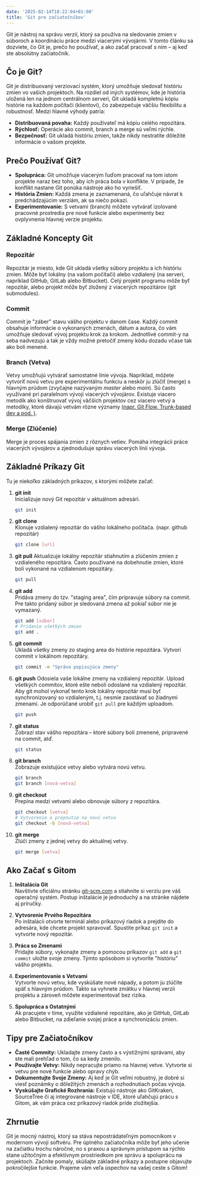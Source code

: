 ```yaml
---
date: '2025-02-14T18:22:04+01:00'
title: 'Git pre začiatočníkov'
---
```


Git je nástroj na správu verzií, ktorý sa používa na sledovanie zmien v súboroch a koordináciu práce medzi viacerými
vývojármi. V tomto článku sa dozviete, čo Git je, prečo ho používať, a ako začať pracovať s ním – aj keď ste absolútny
začiatočník.

## Čo je Git?

Git je distribuovaný verziovací systém, ktorý umožňuje sledovať históriu zmien vo vašich projektoch. Na rozdiel od iných
systémov, kde je história uložená len na jednom centrálnom serveri, Git ukladá kompletnú kópiu histórie na každom
počítači (klientovi), čo zabezpečuje väčšiu flexibilitu a robustnosť. Medzi hlavné výhody patria:

- **Distribuovaná povaha:** Každý používateľ má kópiu celého repozitára.
- **Rýchlosť:** Operácie ako commit, branch a merge sú veľmi rýchle.
- **Bezpečnosť:** Git ukladá históriu zmien, takže nikdy nestratíte dôležité informácie o vašom projekte.

## Prečo Používať Git?

- **Spolupráca:** Git umožňuje viacerým ľuďom pracovať na tom istom projekte naraz bez toho, aby ich práca bola v
  konflikte. V prípade, že konflikt nastane Git ponúka nástroje ako ho vyriešiť.
- **História Zmien:** Každá zmena je zaznamenaná, čo uľahčuje návrat k predchádzajúcim verziám, ak sa niečo pokazí.
- **Experimentovanie:** S vetvami (branch) môžete vytvárať izolované pracovné prostredia pre nové funkcie alebo
  experimenty bez ovplyvnenia hlavnej verzie projektu.

## Základné Koncepty Git

### Repozitár

Repozitár je miesto, kde Git ukladá všetky súbory projektu a ich históriu zmien. Môže byť lokálny (na vašom počítači)
alebo vzdialený (na serveri, napríklad GitHub, GitLab alebo Bitbucket). Celý projekt programu môže byť repozitár, alebo
projekt môže byť zložený z viacerých repozitárov (git submodules).

### Commit

Commit je "záber" stavu vášho projektu v danom čase. Každý commit obsahuje informácie o vykonaných zmenách, dátum a
autora, čo vám umožňuje sledovať vývoj projektu krok za krokom. Jednotlivé commit-y na seba nadvezujú a tak je vždy
možné pretočiť zmeny kódu dozadu včase tak ako boli menené.

### Branch (Vetva)

Vetvy umožňujú vytvárať samostatné línie vývoja. Napríklad, môžete vytvoriť novú vetvu pre experimentálnu funkciu a
neskôr ju zlúčiť (merge) s hlavným prúdom (zvyčajne nazývaným *master* alebo *main*). Sú často využívané pri paralelnom
vývoji viacerých vývojárov. Existuje viacero metodík ako konštruovať vývoj väčších projektov cez viacero vetvý a
metodiky, ktoré dávajú vetvám rôzne
významy [(napr. Git Flow, Trunk-based dev a pod. )](https://medium.com/novai-devops-101/top-4-branching-strategies-and-their-comparison-a-guide-with-recommendations-21071e1c472a).

### Merge (Zlúčenie)

Merge je proces spájania zmien z rôznych vetiev. Pomáha integrácii práce viacerých vývojárov a zjednodušuje správu
viacerých línií vývoja.

## Základné Príkazy Git

Tu je niekoľko základných príkazov, s ktorými môžete začať:

1. **git init**  
   Inicializuje nový Git repozitár v aktuálnom adresári.
   ```bash
   git init
   ```

2. **git clone**  
   Klonuje vzdialený repozitár do vášho lokálneho počítača. (napr. github repozitár)
   ```bash
   git clone [url]
   ```

3. **git pull**
   Aktualizuje lokálny repozitár stiahnutím a zlúčením zmien z vzdialeného repozitára. Často používané na dobehnutie
   zmien, ktoré boli vykonané na vzdialenom repozitáry.
   ```bash
   git pull
   ```

4. **git add**  
   Pridáva zmeny do tzv. "staging area", čím pripravuje súbory na commit. Pre takto pridaný súbor je sledovaná zmena až
   pokiaľ súbor nie je vymazaný.
   ```bash
   git add [súbor]
   # Pridanie všetkých zmien
   git add .
   ```

5. **git commit**  
   Ukladá všetky zmeny zo staging area do histórie repozitára. Vytvorí commit v lokálnom repozitáry.
   ```bash
   git commit -m "Správa popisujúca zmeny"
   ```

6. **git push**
   Odosiela vaše lokálne zmeny na vzdialený repozitár. Upload všetkých commitov, ktoré ešte neboli odoslané na vzdialený
   repozitár. Aby git mohol vykonať tento krok lokálny repozitár musí byť synchronizovaný so vzdialeným, t.j. nesmie
   zaostávať so žiadnymi zmenami. Je odporúčané urobiť `git pull` pre každým uploadom.
   ```bash
   git push
   ```

7. **git status**  
   Zobrazí stav vášho repozitára – ktoré súbory boli zmenené, pripravené na commit, atď.
   ```bash
   git status
   ```

8. **git branch**  
   Zobrazuje existujúce vetvy alebo vytvára novú vetvu.
   ```bash
   git branch
   git branch [nová-vetva]
   ```

9. **git checkout**  
   Prepína medzi vetvami alebo obnovuje súbory z repozitára.
   ```bash
   git checkout [vetva]
   # Vytvorenie a prepnutie na novú vetvu
   git checkout -b [nová-vetva]
   ```

10. **git merge**  
    Zlúči zmeny z jednej vetvy do aktuálnej vetvy.
    ```bash
    git merge [vetva]
    ```


## Ako Začať s Gitom

1. **Inštalácia Git**  
   Navštívte oficiálnu stránku [git-scm.com](https://git-scm.com/) a stiahnite si verziu pre váš operačný systém. Postup
   inštalácie je jednoduchý a na stránke nájdete aj príručky.

2. **Vytvorenie Prvého Repozitára**  
   Po inštalácii otvorte terminál alebo príkazový riadok a prejdite do adresára, kde chcete projekt spravovať. Spustite
   príkaz `git init` a vytvorte nový repozitár.

3. **Práca so Zmenami**  
   Pridajte súbory, vykonajte zmeny a pomocou príkazov `git add` a `git commit` uložte svoje zmeny. Týmto spôsobom si
   vytvoríte "históriu" vášho projektu.

4. **Experimentovanie s Vetvami**  
   Vytvorte novú vetvu, kde vyskúšate nové nápady, a potom ju zlúčite späť s hlavným prúdom. Takto sa vyhnete zmätku v
   hlavnej verzii projektu a zároveň môžete experimentovať bez rizika.

5. **Spolupráca s Ostatnými**  
   Ak pracujete v tíme, využite vzdialené repozitáre, ako je GitHub, GitLab alebo Bitbucket, na zdieľanie svojej práce a
   synchronizáciu zmien.

## Tipy pre Začiatočníkov

- **Časté Commity:** Ukladajte zmeny často a s výstižnými správami, aby ste mali prehľad o tom, čo sa kedy zmenilo.
- **Používajte Vetvy:** Nikdy nepracujte priamo na hlavnej vetve. Vytvorte si vetvu pre nové funkcie alebo opravy chýb.
- **Dokumentujte Svoje Zmeny:** Aj keď je Git veľmi robustný, je dobré si viesť poznámky o dôležitých zmenách a
  rozhodnutiach počas vývoja.
- **Vyskúšajte Grafické Rozhrania:** Existujú nástroje ako GitKraken, SourceTree či aj integrované nástroje v IDE, ktoré
  uľahčujú prácu s Gitom, ak vám práca cez príkazový riadok príde zložitejšia.

## Zhrnutie

Git je mocný nástroj, ktorý sa stáva nepostrádateľným pomocníkom v modernom vývoji softvéru. Pre úplného začiatočníka
môže byť jeho učenie na začiatku trochu náročné, no s praxou a správnym prístupom sa rýchlo stane užitočným a efektívnym
prostriedkom pre správu a spoluprácu na projektoch. Začnite pomaly, skúšajte základné príkazy a postupne objavujte
pokročilejšie funkcie. Prajeme vám veľa úspechov na vašej ceste s Gitom!
